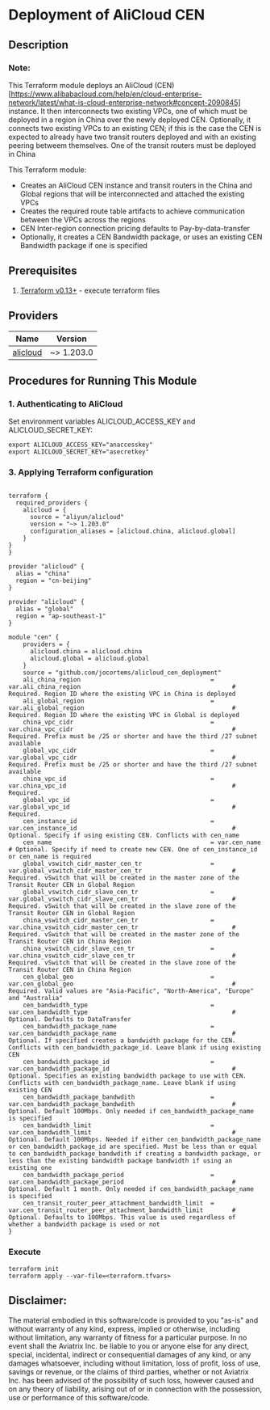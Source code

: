# Deployment of AliCloud CEN

## Description

### Note:

This Terraform module deploys an AliCloud (CEN)[https://www.alibabacloud.com/help/en/cloud-enterprise-network/latest/what-is-cloud-enterprise-network#concept-2090845] instance. It then interconnects two existing VPCs, one of which must be deployed in a region in China over the newly deployed CEN. Optionally, it connects two existing VPCs to an existing CEN; if this is the case the CEN is expected to already have two transit routers deployed and with an existing peering betweem themselves. One of the transit routers must be deployed in China

This Terraform module:

- Creates an AliCloud CEN instance and transit routers in the China and Global regions that will be interconnected and attached the existing VPCs
- Creates the required route table artifacts to achieve communication between the VPCs across the regions
- CEN Inter-region connection pricing defaults to Pay-by-data-transfer
- Optionally, it creates a CEN Bandwidth package, or uses an existing CEN Bandwidth package if one is specified


## Prerequisites

1. [Terraform v0.13+](https://www.terraform.io/downloads.html) - execute terraform files


## Providers

| Name | Version |
|------|---------|
| <a name="provider_alicloud"></a> [alicloud](https://registry.terraform.io/providers/aliyun/alicloud/latest) | ~> 1.203.0 |


## Procedures for Running This Module
### 1. Authenticating to AliCloud

Set environment variables ALICLOUD_ACCESS_KEY and ALICLOUD_SECRET_KEY:

  ``` shell
  export ALICLOUD_ACCESS_KEY="anaccesskey"
  export ALICLOUD_SECRET_KEY="asecretkey"
  ```


### 3. Applying Terraform configuration

```hcl

terraform {
  required_providers {
    alicloud = {
      source = "aliyun/alicloud"
      version = "~> 1.203.0"
      configuration_aliases = [alicloud.china, alicloud.global]
    } 
}
}

provider "alicloud" {
  alias = "china"
  region = "cn-beijing"
}

provider "alicloud" {
  alias = "global"
  region = "ap-southeast-1"
}

module "cen" {
    providers = {
      alicloud.china = alicloud.china
      alicloud.global = alicloud.global
    }
    source = "github.com/jocortems/alicloud_cen_deployment"
    ali_china_region                                    = var.ali_china_region                                          # Required. Region ID where the existing VPC in China is deployed 
    ali_global_region                                   = var.ali_global_region                                         # Required. Region ID where the existing VPC in Global is deployed 
    china_vpc_cidr                                      = var.china_vpc_cidr                                            # Required. Prefix must be /25 or shorter and have the third /27 subnet available
    global_vpc_cidr                                     = var.global_vpc_cidr                                           # Required. Prefix must be /25 or shorter and have the third /27 subnet available
    china_vpc_id                                        = var.china_vpc_id                                              # Required.  
    global_vpc_id                                       = var.global_vpc_id                                             # Required.
    cen_instance_id                                     = var.cen_instance_id                                           # Optional. Specify if using existing CEN. Conflicts with cen_name
    cen_name                                            = var.cen_name                                                  # Optional. Specify if need to create new CEN. One of cen_instance_id or cen_name is required
    global_vswitch_cidr_master_cen_tr                   = var.global_vswitch_cidr_master_cen_tr                         # Required. vSwitch that will be created in the master zone of the Transit Router CEN in Global Region
    global_vswitch_cidr_slave_cen_tr                    = var.global_vswitch_cidr_slave_cen_tr                          # Required. vSwitch that will be created in the slave zone of the Transit Router CEN in Global Region
    china_vswitch_cidr_master_cen_tr                    = var.china_vswitch_cidr_master_cen_tr                          # Required. vSwitch that will be created in the master zone of the Transit Router CEN in China Region
    china_vswitch_cidr_slave_cen_tr                     = var.china_vswitch_cidr_slave_cen_tr                           # Required. vSwitch that will be created in the slave zone of the Transit Router CEN in China Region
    cen_global_geo                                      = var.cen_global_geo                                            # Required. Valid values are "Asia-Pacific", "North-America", "Europe" and "Australia"
    cen_bandwidth_type                                  = var.cen_bandwidth_type                                        # Optional. Defaults to DataTransfer
    cen_bandwidth_package_name                          = var.cen_bandwidth_package_name                                # Optional. If specified creates a bandwidth package for the CEN. Conflicts with cen_bandwidth_package_id. Leave blank if using existing CEN
    cen_bandwidth_package_id                            = var.cen_bandwidth_package_id                                  # Optional. Specifies an existing bandwidth package to use with CEN. Conflicts with cen_bandwidth_package_name. Leave blank if using existing CEN
    cen_bandwidth_package_bandwdith                     = var.cen_bandwidth_package_bandwdith                           # Optional. Default 100Mbps. Only needed if cen_bandwidth_package_name is specified
    cen_bandwidth_limit                                 = var.cen_bandwidth_limit                                       # Optional. Default 100Mbps. Needed if either cen_bandwidth_package_name or cen_bandwidth_package_id are specified. Must be less than or equal to cen_bandwidth_package_bandwdith if creating a bandwidth package, or less than the existing bandwidth package bandwidth if using an existing one  
    cen_bandwidth_package_period                        = var.cen_bandwidth_package_period                              # Optional. Default 1 month. Only needed if cen_bandwidth_package_name is specified      
    cen_transit_router_peer_attachment_bandwidth_limit  = var.cen_transit_router_peer_attachment_bandwidth_limit        # Optional. Defaults to 100Mbps. This value is used regardless of whether a bandwidth package is used or not 
}

```

### Execute

```shell
terraform init
terraform apply --var-file=<terraform.tfvars>
````

## **Disclaimer**:

The material embodied in this software/code is provided to you "as-is" and without warranty of any kind, express, implied or otherwise, including without limitation, any warranty of fitness for a particular purpose. In no event shall the Aviatrix Inc. be liable to you or anyone else for any direct, special, incidental, indirect or consequential damages of any kind, or any damages whatsoever, including without limitation, loss of profit, loss of use, savings or revenue, or the claims of third parties, whether or not Aviatrix Inc. has been advised of the possibility of such loss, however caused and on any theory of liability, arising out of or in connection with the possession, use or performance of this software/code.